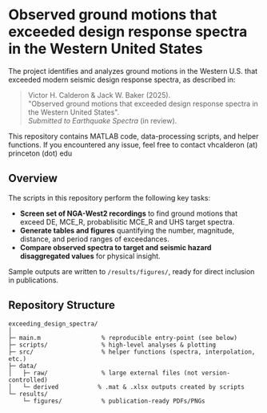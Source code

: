 <!--
SPDX-FileCopyrightText: 2025 Stanford University

SPDX-License-Identifier: MIT
-->

# Observed ground motions that exceeded design response spectra in the Western United States

The project identifies and analyzes ground motions in the Western U.S. that exceeded modern seismic design response spectra, as described in:

> Victor H. Calderon & Jack W. Baker (2025).  
> "Observed ground motions that exceeded design response spectra in the Western United States".  
> *Submitted to Earthquake Spectra* (in review).

This repository contains MATLAB code, data-processing scripts, and helper functions.
If you encountered any issue, feel free to contact vhcalderon (at) princeton (dot) edu

## Overview

The scripts in this repository perform the following key tasks:
- **Screen set of NGA-West2 recordings** to find ground motions that exceed DE, MCE_R, probablisitic MCE_R and UHS target spectra.
- **Generate tables and figures** quantifying the number, magnitude, distance, and period ranges of exceedances.
- **Compare observed spectra to target and seismic hazard disaggregated values** for physical insight.

Sample outputs are written to `/results/figures/`, ready for direct inclusion in publications.

## Repository Structure
```
exceeding_design_spectra/
│
├─ main.m                 % reproducible entry-point (see below)
├─ scripts/               % high-level analyses & plotting
├─ src/                   % helper functions (spectra, interpolation, etc.)
├─ data/
│   ├─ raw/               % large external files (not version-controlled)
│   └─ derived           % .mat & .xlsx outputs created by scripts
└─ results/
    └─ figures/           % publication-ready PDFs/PNGs
```
